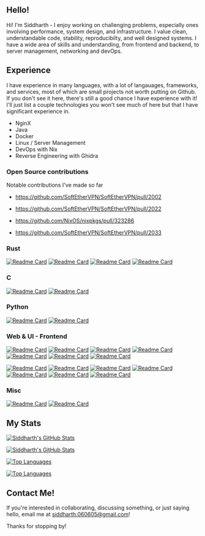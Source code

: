 ## Hello!
Hi! I'm Siddharth - I enjoy working on challenging problems, especially ones involving performance, system design, and infrastructure. I value clean, understandable code, stability, reproducibilty, and well designed systems.
I have a wide area of skills and understanding, from frontend and backend, to server management, networking and devOps.



## Experience
I have experience in many languages, with a lot of langauages, frameworks, and services, most of which are small projects not worth putting on Github. If you don't see it here, there's still a good chance I have experience with it! I'll just list a couple technologies you won't see much of here but that I have significant experience in.

- NginX
- Java
- Docker
- Linux / Server Management
- DevOps with Nix
- Reverse Engineering with Ghidra

### Open Source contributions
Notable contributions I've made so far
- https://github.com/SoftEtherVPN/SoftEtherVPN/pull/2002

- https://github.com/SoftEtherVPN/SoftEtherVPN/pull/2022

- https://github.com/NixOS/nixpkgs/pull/323286

- https://github.com/SoftEtherVPN/SoftEtherVPN/pull/2033


### Rust
[![Readme Card](https://github-readme-stats.vercel.app/api/pin/?username=siddharth-narayan&repo=softether-cli&theme=dark#gh-dark-mode-only)](https://github.com/siddharth-narayan/softether-cli#gh-dark-mode-only)
[![Readme Card](https://github-readme-stats.vercel.app/api/pin/?username=siddharth-narayan&repo=test-vpn-rust&theme=dark#gh-dark-mode-only)](https://github.com/siddharth-narayan/test-vpn-rust#gh-dark-mode-only)
[![Readme Card](https://github-readme-stats.vercel.app/api/pin/?username=siddharth-narayan&repo=softether-cli&theme=light#gh-light-mode-only)](https://github.com/siddharth-narayan/softether-cli#gh-light-mode-only)
[![Readme Card](https://github-readme-stats.vercel.app/api/pin/?username=siddharth-narayan&repo=test-vpn-rust&theme=light#gh-light-mode-only)](https://github.com/siddharth-narayan/test-vpn-rust#gh-light-mode-only)

### C
[![Readme Card](https://github-readme-stats.vercel.app/api/pin/?username=siddharth-narayan&repo=test-vpn&theme=dark#gh-dark-mode-only)](https://github.com/siddharth-narayan/test-vpn#gh-dark-mode-only)
[![Readme Card](https://github-readme-stats.vercel.app/api/pin/?username=siddharth-narayan&repo=test-vpn&theme=light#gh-light-mode-only)](https://github.com/siddharth-narayan/test-vpn#gh-light-mode-only)

### Python
[![Readme Card](https://github-readme-stats.vercel.app/api/pin/?username=siddharth-narayan&repo=ai-translation-extension&theme=dark#gh-dark-mode-only)](https://github.com/siddharth-narayan/ai-translation-extension#gh-dark-mode-only)
[![Readme Card](https://github-readme-stats.vercel.app/api/pin/?username=siddharth-narayan&repo=ai-translation-extension&theme=light#gh-light-mode-only)](https://github.com/siddharth-narayan/ai-translation-extension#gh-light-mode-only)

### Web & UI - Frontend
[![Readme Card](https://github-readme-stats.vercel.app/api/pin/?username=siddharth-narayan&repo=AiFlow&theme=dark#gh-dark-mode-only)](https://github.com/siddharth-narayan/AiFlow#gh-dark-mode-only)
[![Readme Card](https://github-readme-stats.vercel.app/api/pin/?username=siddharth-narayan&repo=socialgraph&theme=dark#gh-dark-mode-only)](https://github.com/siddharth-narayan/socialgraph#gh-dark-mode-only)
[![Readme Card](https://github-readme-stats.vercel.app/api/pin/?username=siddharth-narayan&repo=zxform&theme=dark#gh-dark-mode-only)](https://github.com/siddharth-narayan/zxform#gh-dark-mode-only)
[![Readme Card](https://github-readme-stats.vercel.app/api/pin/?username=siddharth-narayan&repo=fakenzb&theme=dark#gh-dark-mode-only)](https://github.com/siddharth-narayan/fakenzb#gh-dark-mode-only)
[![Readme Card](https://github-readme-stats.vercel.app/api/pin/?username=siddharth-narayan&repo=test-lms&theme=dark#gh-dark-mode-only)](https://github.com/siddharth-narayan/test-lms#gh-dark-mode-only)
[![Readme Card](https://github-readme-stats.vercel.app/api/pin/?username=siddharth-narayan&repo=softether-gui-linux&theme=dark#gh-dark-mode-only)](https://github.com/siddharth-narayan/softether-gui-linux#gh-dark-mode-only)
[![Readme Card](https://github-readme-stats.vercel.app/api/pin/?username=siddharth-narayan&repo=Spotlight&theme=dark#gh-dark-mode-only)](https://github.com/siddharth-narayan/Spotlight#gh-dark-mode-only)

[![Readme Card](https://github-readme-stats.vercel.app/api/pin/?username=siddharth-narayan&repo=AiFlow&theme=light#gh-light-mode-only)](https://github.com/siddharth-narayan/AiFlow#gh-light-mode-only)
[![Readme Card](https://github-readme-stats.vercel.app/api/pin/?username=siddharth-narayan&repo=socialgraph&theme=light#gh-light-mode-only)](https://github.com/siddharth-narayan/socialgraph#gh-light-mode-only)
[![Readme Card](https://github-readme-stats.vercel.app/api/pin/?username=siddharth-narayan&repo=zxform&theme=light#gh-light-mode-only)](https://github.com/siddharth-narayan/zxform#gh-light-mode-only)
[![Readme Card](https://github-readme-stats.vercel.app/api/pin/?username=siddharth-narayan&repo=fakenzb&theme=light#gh-light-mode-only)](https://github.com/siddharth-narayan/fakenzb#gh-light-mode-only)
[![Readme Card](https://github-readme-stats.vercel.app/api/pin/?username=siddharth-narayan&repo=test-lms&theme=light#gh-light-mode-only)](https://github.com/siddharth-narayan/test-lms#gh-light-mode-only)
[![Readme Card](https://github-readme-stats.vercel.app/api/pin/?username=siddharth-narayan&repo=softether-gui-linux&theme=light#gh-light-mode-only)](https://github.com/siddharth-narayan/softether-gui-linux#gh-light-mode-only)
[![Readme Card](https://github-readme-stats.vercel.app/api/pin/?username=siddharth-narayan&repo=Spotlight&theme=light#gh-light-mode-only)](https://github.com/siddharth-narayan/Spotlight#gh-light-mode-only)

### Misc
[![Readme Card](https://github-readme-stats.vercel.app/api/pin/?username=siddharth-narayan&repo=openssl-quantum&theme=dark#gh-dark-mode-only)](https://github.com/siddharth-narayan/openssl-quantum#gh-dark-mode-only)
[![Readme Card](https://github-readme-stats.vercel.app/api/pin/?username=siddharth-narayan&repo=openssl-quantum&theme=light#gh-light-mode-only)](https://github.com/siddharth-narayan/openssl-quantum#gh-light-mode-only)

## My Stats

[![Siddharth's GitHub Stats](https://github-readme-stats.vercel.app/api?username=siddharth-narayan&hide_rank=true&show_icons=true&theme=dark)](https://github.com/siddharth-narayan/siddharth-narayan#gh-dark-mode-only)

[![Siddharth's GitHub Stats](https://github-readme-stats.vercel.app/api?username=siddharth-narayan&hide_rank=true&show_icons=true&theme=light)](https://github.com/siddharth-narayan/siddharth-narayan#gh-light-mode-only)

[![Top Languages](https://github-readme-stats.vercel.app/api/top-langs/?username=siddharth-narayan&size_weight=0.5&count_weight=0.5&layout=compact&theme=dark)](https://github.com/siddharth-narayan/siddharth-narayan#gh-dark-mode-only)

[![Top Languages](https://github-readme-stats.vercel.app/api/top-langs/?username=siddharth-narayan&size_weight=0.5&count_weight=0.5&layout=compact&theme=light)](https://github.com/siddharth-narayan/siddharth-narayan#gh-light-mode-only)

## Contact Me!

If you're interested in collaborating, discussing something, or just saying hello, email me at siddharth.060605@gmail.com!

Thanks for stopping by!
